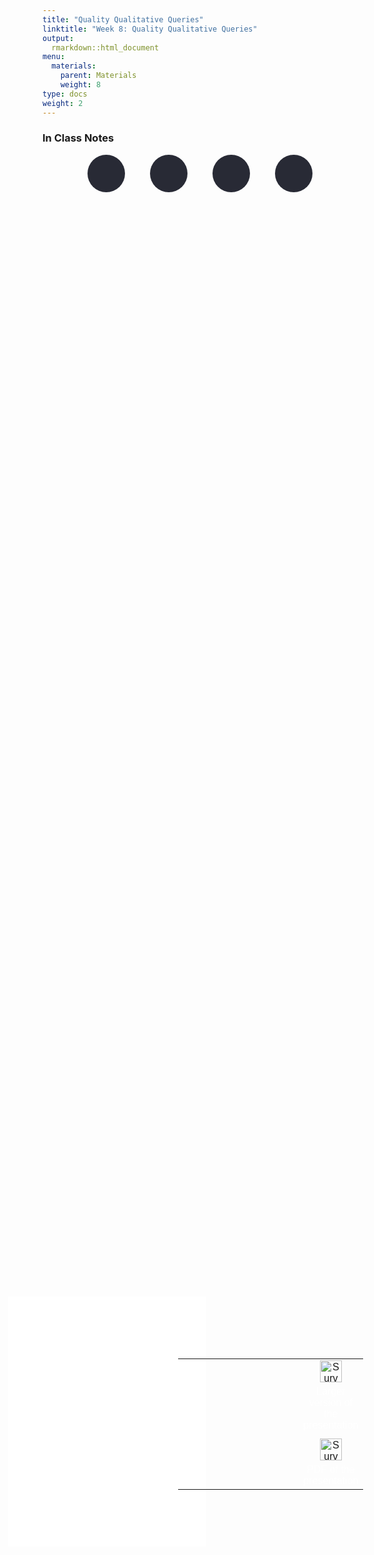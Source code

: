 ```yaml
---
title: "Quality Qualitative Queries"
linktitle: "Week 8: Quality Qualitative Queries"
output:
  rmarkdown::html_document
menu:
  materials:
    parent: Materials
    weight: 8
type: docs
weight: 2
---
```


<script src="/rmarkdown-libs/kePrint/kePrint.js"></script>
<link href="/rmarkdown-libs/lightable/lightable.css" rel="stylesheet" />
<script src="/rmarkdown-libs/kePrint/kePrint.js"></script>
<link href="/rmarkdown-libs/lightable/lightable.css" rel="stylesheet" />
<script src="/rmarkdown-libs/kePrint/kePrint.js"></script>

<link href="/rmarkdown-libs/lightable/lightable.css" rel="stylesheet" />

<link rel="stylesheet" href="https://cdnjs.cloudflare.com/ajax/libs/font-awesome/5.15.4/css/all.min.css" />

<link href='https://fonts.googleapis.com/css?family=Roboto Condensed' rel='stylesheet'>

<style>
.hvr-sweep-to-left {
    display: inline-block;
    vertical-align: middle;
    -webkit-transform: perspective(1px) translateZ(0);
    transform: perspective(1px) translateZ(0);
    box-shadow: 0 0 1px rgba(0, 0, 0, 0);
    position: relative;
    -webkit-transition-property: color;
    transition-property: color;
    -webkit-transition-duration: 0.25s;
    transition-duration: 0.25s;
  }

.hvr-sweep-to-left:before {
  content: "";
  position: absolute;
  z-index: -1;
  top: 0px;
  left: 0px;
  right: 0px;
  bottom: 0px;
  border-radius: 5px;
  background: #9f54fb;
    -webkit-transform: scaleX(0);
  transform: scaleX(0);
  -webkit-transform-origin: 100% 50%;
  transform-origin: 100% 50%;
  -webkit-transition-property: transform;
  transition-property: transform;
  -webkit-transition-duration: 0.3s;
  transition-duration: 0.3s;
  -webkit-transition-timing-function: ease-out;
  transition-timing-function: ease-out;
}

.hvr-sweep-to-left:hover:before, 
.hvr-sweep-to-left:focus:before, 
.hvr-sweep-to-left:active:before {
  -webkit-transform: scaleX(1);
  transform: scaleX(1);
}

iframe {
  border: none;
}

td, th, tr, table {
    border: 0 !important;
    border-spacing:0 !important;
  }

.wrapper{
  display:inline-flex;
}.wrapper .icon{
  margin: 0 20px;
  cursor:pointer;
  display:flex;
  align-items:center;
  justify-content:center;
  flex-direction:column;
  position: relative;
  z-index:2;}.wrapper .icon span{
  position:relative;
  z-index:2;
  height: 60px;
  width: 60px;
  display:block;
  background: #282A35;
  box-shadow: 0px 0px 0px 0px rgba(0,0,0,0.1);
  border-radius:50%;
  text-align:center;
  transition: all 0.4s cubic-bezier(0.68, -0.55, 0.265, 1.55);
}.wrapper .icon span i{
  font-size:20px;
  line-height:60px;
}.wrapper .icon .tooltip{
  position:absolute;
  top:0px;
  background: #282A35;
  box-shadow: 0px 0px 0px 0px rgba(0,0,0,0.1);
  font-size: 20px;
  font-family: 'Roboto Condensed';
  padding: 10px 30px;
  border-radius: 25px;
  color:white;
  opacity:0;
  pointer-events: none;
  transition: all 0.4s cubic-bezier(0.68, -0.55, 0.265, 1.55);
}.wrapper .icon:hover .tooltip{
  opacity:1;
  pointer-events: auto;
  top:-91px;
}.wrapper .icon .tooltip:before{
  position:absolute;
  content:"";
  height:15px;
  width:15px;
  bottom:-8px;
  left:50%;
  transform: translateX(-50%) rotate(45deg);
}.wrapper .icon:hover span,
.wrapp .icon:hover .tooltip{
  text-shadow: 0px -1px 0px rgba(0,0,0,0.4);
}.wrapper .icon:hover span{
  color: #fff;
}.wrapper .leftright:hover span,
.wrapper .leftright:hover .tooltip,
.wrapper .leftright:hover .tooltip:before{
  background:#1b85b8;
}.wrapper .info:hover span,
.wrapper .info:hover .tooltip,
.wrapper .info:hover .tooltip:before{
  background:#559e83;
}.wrapper .github:hover span,
.wrapper .github:hover .tooltip,
.wrapper .github:hover .tooltip:before{
  background:#9e5570;
}.wrapper .youtube:hover span,
.wrapper .youtube:hover .tooltip,
.wrapper .youtube:hover .tooltip:before{
  background:#55959e;
}

i.fa.fa-save{
color:#ffffff;
}

.holder {
  height: 100%;
  width: 60%;
  display: flex;
  justify-content: center;
  align-items: center;
}

.holder > * {
  display: flex;
  flex-direction: column;
  justify-content: center;
  align-items: center;
}

.bigcol { 
flex: 0 0 75%; 
} 

.smallcol{ 
flex: 0 0 25%; 
}

.clear{
    clear:both;
}
</style>
<script>
$(document).ready(function(){
     $('[data-toggle="tooltip"]').tooltip();   
});
</script>

### In Class Notes

<!--
*posted just before class time*
-->
<center>
<div class="wrapper">
    <div class="icon leftright">
      <div class="tooltip"><span style=width:200px;>Move back and forth using <kbd>←</kbd> and <kbd>→</kbd></span></div>
      <span><i class="fas fa-map-signs"></i></span></div>
    <div class="icon info">
      <div class="tooltip"><span style=width:200px;>Toggle fullscreen by pressing <kbd>F</kbd></span></div>
      <span><i class="fas fa-expand-alt"></i></span>
    </div><div class="icon github">
      <div class="tooltip"><span style=width:200px;>Press <kbd>O</kbd> for and overview of all slides</span></div>
      <span><i class="far fa-images"></i></span>
    </div><div class="icon youtube">
      <div class="tooltip"><span style=width:200px;>Discover more shortcuts by pressing <kbd>H</kbd></span></div>
      <span><i class="fas fa-info-circle"></i></span>
    </div>
</div>
</center>
<br>
<center>
<center>

<div class="holder">

<div class="bigcol">

<iframe src="/slides/Week 8/Slides-Week-8a-pres.html" width="140%" height="400px" data-external="1">
</iframe>

</div>

<div class="smallcol">

<table class=" lightable-paper" style="font-family: &quot;Arial Narrow&quot;, arial, helvetica, sans-serif; width: auto !important; margin-left: auto; margin-right: auto;">
<thead>
<tr>
<th style="text-align:center;">
</th>
</tr>
</thead>
<tbody>
<tr>
<td style="text-align:center;width: 25em; padding-left: 200px;color: #ffffff !important;background-color: transparent !important;vertical-align: middle !important;">
<a href="/slides/Week%208/Slides-Week-8a-pres.html"><img src="/logos/web-ico.png" alt="Survey Design Page" width="35"></a>
</td>
</tr>
<tr>
<td style="text-align:center;width: 25em; padding-left: 200px;color: #ffffff !important;background-color: transparent !important;vertical-align: middle !important;">
Larger version of the presentation
</td>
</tr>
<tr>
<td style="text-align:center;width: 25em; padding-left: 200px;color: #ffffff !important;background-color: transparent !important;vertical-align: middle !important;">
</td>
</tr>
<tr>
<td style="text-align:center;width: 25em; padding-left: 200px;color: #ffffff !important;background-color: transparent !important;vertical-align: middle !important;">
<a href="/slides/Week%208/Slides-Week-8a-flat.pdf"><img src="/logos/pdf-ico.png" alt="Survey Design PDF" width="35"></a>
</td>
</tr>
<tr>
<td style="text-align:center;width: 25em; padding-left: 200px;color: #ffffff !important;background-color: transparent !important;vertical-align: middle !important;">
PDF of the presentation
</td>
</tr>
</tbody>
</table>

</div>

</div>

<div class="clear">

</div>

</center>
<center>
<center>

<div class="holder">

<div class="bigcol">

<iframe src="/slides/Week 8/Slides-Week-8b-pres.html" width="140%" height="400px" data-external="1">
</iframe>

</div>

<div class="smallcol">

<table class=" lightable-paper" style="font-family: &quot;Arial Narrow&quot;, arial, helvetica, sans-serif; width: auto !important; margin-left: auto; margin-right: auto;">
<thead>
<tr>
<th style="text-align:center;">
</th>
</tr>
</thead>
<tbody>
<tr>
<td style="text-align:center;width: 25em; padding-left: 200px;color: #ffffff !important;background-color: transparent !important;vertical-align: middle !important;">
<a href="/slides/Week%208/Slides-Week-8b-pres.html"><img src="/logos/web-ico.png" alt="Survey Design Page" width="35"></a>
</td>
</tr>
<tr>
<td style="text-align:center;width: 25em; padding-left: 200px;color: #ffffff !important;background-color: transparent !important;vertical-align: middle !important;">
Larger version of the presentation
</td>
</tr>
<tr>
<td style="text-align:center;width: 25em; padding-left: 200px;color: #ffffff !important;background-color: transparent !important;vertical-align: middle !important;">
</td>
</tr>
<tr>
<td style="text-align:center;width: 25em; padding-left: 200px;color: #ffffff !important;background-color: transparent !important;vertical-align: middle !important;">
<a href="/slides/Week%208/Slides-Week-8b-flat.pdf"><img src="/logos/pdf-ico.png" alt="Survey Design PDF" width="35"></a>
</td>
</tr>
<tr>
<td style="text-align:center;width: 25em; padding-left: 200px;color: #ffffff !important;background-color: transparent !important;vertical-align: middle !important;">
PDF of the presentation
</td>
</tr>
</tbody>
</table>

</div>

</div>

<div class="clear">

</div>

</center>
<center>
<center>

<div class="holder">

<div class="bigcol">

<iframe src="/slides/Week 8/Slides-Week-8c-pres.html" width="140%" height="400px" data-external="1">
</iframe>

</div>

<div class="smallcol">

<table class=" lightable-paper" style="font-family: &quot;Arial Narrow&quot;, arial, helvetica, sans-serif; width: auto !important; margin-left: auto; margin-right: auto;">
<thead>
<tr>
<th style="text-align:center;">
</th>
</tr>
</thead>
<tbody>
<tr>
<td style="text-align:center;width: 25em; padding-left: 200px;color: #ffffff !important;background-color: transparent !important;vertical-align: middle !important;">
<a href="/slides/Week%208/Slides-Week-8c-pres.html"><img src="/logos/web-ico.png" alt="Survey Design Page" width="35"></a>
</td>
</tr>
<tr>
<td style="text-align:center;width: 25em; padding-left: 200px;color: #ffffff !important;background-color: transparent !important;vertical-align: middle !important;">
Larger version of the presentation
</td>
</tr>
<tr>
<td style="text-align:center;width: 25em; padding-left: 200px;color: #ffffff !important;background-color: transparent !important;vertical-align: middle !important;">
</td>
</tr>
<tr>
<td style="text-align:center;width: 25em; padding-left: 200px;color: #ffffff !important;background-color: transparent !important;vertical-align: middle !important;">
<a href="/slides/Week%208/Slides-Week-8c-flat.pdf"><img src="/logos/pdf-ico.png" alt="Survey Design PDF" width="35"></a>
</td>
</tr>
<tr>
<td style="text-align:center;width: 25em; padding-left: 200px;color: #ffffff !important;background-color: transparent !important;vertical-align: middle !important;">
PDF of the presentation
</td>
</tr>
</tbody>
</table>

</div>

</div>

<div class="clear">

</div>

</center>
